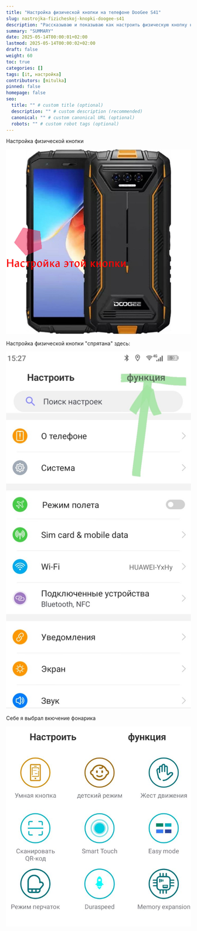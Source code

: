 ```yaml
---
title: "Настройка физической кнопки на телефоне DooGee S41"
slug: nastrojka-fizicheskoj-knopki-doogee-s41
description: "Рассказываю и показываю как настроить физическую кнопку на телефоне Doogee S41"
summary: "SUMMARY"
date: 2025-05-14T00:00:01+02:00
lastmod: 2025-05-14T00:00:02+02:00
draft: false
weight: 60
toc: true
categories: []
tags: [it, настройка]
contributors: [mitulka]
pinned: false
homepage: false
seo:
  title: "" # custom title (optional)
  description: "" # custom description (recommended)
  canonical: "" # custom canonical URL (optional)
  robots: "" # custom robot tags (optional)
---
```

Настройка физической кнопки

![Настройка физической кнопки](img/1-Doogee-S41-Max-Orange-button-tuning.jpg)

Настройка физической кнопки "спрятана" здесь:

![Настройка физической кнопки "спрятана" здесь](img/2-Doogee-S41-Max-Orange-button-tuning.jpg)

Себе я выбрал вкючение фонарика

![Себе я выбрал вкючение фонарика](img/3-Doogee-S41-Max-Orange-button-tuning.jpg)